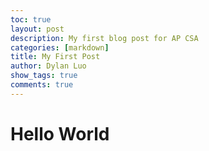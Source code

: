 ```yaml
---
toc: true
layout: post
description: My first blog post for AP CSA
categories: [markdown]
title: My First Post
author: Dylan Luo
show_tags: true
comments: true
---
```


<h1>Hello World</h1>
